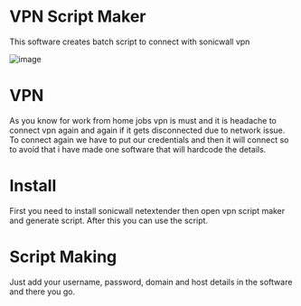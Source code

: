 # VPN Script Maker
This software creates batch script to connect with sonicwall vpn

![image](https://user-images.githubusercontent.com/102409904/222117156-1767fdba-58e8-4e32-b069-b4eaf0191911.png)

# VPN
As you know for work from home jobs vpn is must and it is headache to connect vpn again and again if it gets disconnected due to network issue.
To connect again we have to put our credentials and then it will connect so to avoid that i have made one software that will hardcode the details.

# Install
First you need to install sonicwall netextender then open vpn script maker and generate script. After this you can use the script. 

# Script Making
Just add your username, password, domain and host details in the software and there you go.
